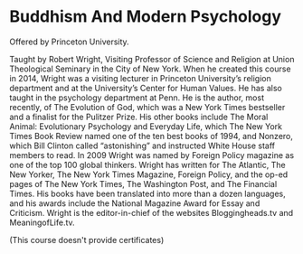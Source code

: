 # Buddhism And Modern Psychology

Offered by Princeton University.

Taught by Robert Wright, Visiting Professor of Science and Religion at Union Theological Seminary in the City of New York.
When he created this course in 2014, Wright was a visiting lecturer in Princeton University’s religion department and at the University’s Center for Human Values. 
He has also taught in the psychology department at Penn. He is the author, most recently, of The Evolution of God, which was a New York Times bestseller and a finalist 
for the Pulitzer Prize. His other books include The Moral Animal: Evolutionary Psychology and Everyday Life, which The New York Times Book Review named one of the ten 
best books of 1994, and Nonzero, which Bill Clinton called “astonishing” and instructed White House staff members to read. In 2009 Wright was named by Foreign Policy 
magazine as one of the top 100 global thinkers. Wright has written for The Atlantic, The New Yorker, The New York Times Magazine, Foreign Policy, and the op-ed pages of 
The New York Times, The Washington Post, and The Financial Times. His books have been translated into more than a dozen languages, and his awards include the National 
Magazine Award for Essay and Criticism. Wright is the editor-in-chief of the websites Bloggingheads.tv and MeaningofLife.tv.

(This course doesn't provide certificates)
